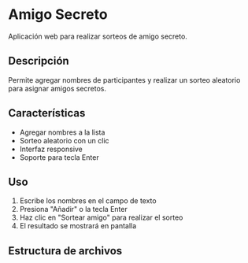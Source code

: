 # Amigo Secreto

Aplicación web para realizar sorteos de amigo secreto.

## Descripción

Permite agregar nombres de participantes y realizar un sorteo aleatorio para asignar amigos secretos.

## Características

- Agregar nombres a la lista
- Sorteo aleatorio con un clic
- Interfaz responsive
- Soporte para tecla Enter

## Uso

1. Escribe los nombres en el campo de texto
2. Presiona "Añadir" o la tecla Enter
3. Haz clic en "Sortear amigo" para realizar el sorteo
4. El resultado se mostrará en pantalla

## Estructura de archivos
